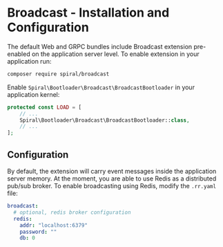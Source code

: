 # Broadcast - Installation and Configuration

The default Web and GRPC bundles include Broadcast extension pre-enabled on the application server level. To enable
extension in your application run:

```bash
composer require spiral/broadcast
```

Enable `Spiral\Bootloader\Broadcast\BroadcastBootloader` in your application kernel:

```php
protected const LOAD = [
    // ...    
    Spiral\Bootloader\Broadcast\BroadcastBootloader::class,
    // ...    
];
```

## Configuration

By default, the extension will carry event messages inside the application server memory. At the moment, you are able
to use Redis as a distributed pub/sub broker. To enable broadcasting using Redis, modify the `.rr.yaml` file:

```yaml
broadcast:
  # optional, redis broker configuration
  redis:
    addr: "localhost:6379"
    password: ""
    db: 0
```
